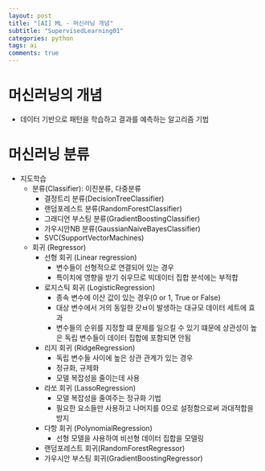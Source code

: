 ```yaml
---
layout: post
title: "[AI] ML - 머신러닝 개념"
subtitle: "SupervisedLearning01"
categories: python
tags: ai
comments: true
---
```


# 머신러닝의 개념
- 데이터 기반으로 패턴을 학습하고 결과를 예측하는 알고리즘 기법
 

# 머신러닝 분류
- 지도학습
    - 분류(Classifier): 이진분류, 다중분류
        - 결정트리 분류(DecisionTreeClassifier)
        - 랜덤포레스트 분류(RandomForestClassifier)
        - 그래디언 부스팅 분류(GradientBoostingClassifier)
        - 가우시안NB 분류(GaussianNaiveBayesClassifier)
        - SVC(SupportVectorMachines)
    - 회귀 (Regressor)
        - 선형 회귀 (Linear regression)
            - 변수들이 선형적으로 연결되어 있는 경우
            - 특이치에 영향을 받기 쉬우므로 빅데이터 집합 분석에는 부적합
        - 로지스틱 회귀 (LogisticRegression)
            - 종속 변수에 이산 값이 있는 경우(0 or 1, True or False)
            - 대상 변수에서 거의 동일한 갓ㅂ이 발생하는 대규모 데이터 세트에 효과
            - 변수들의 순위를 지정할 떄 문제를 일으킬 수 있기 떄문에 상관성이 높은 독립 변수들이 데이터 집합에 포함되면 안됨
        - 리지 회귀 (RidgeRegression)
            - 독립 변수들 사이에 높은 상관 관계가 있는 경우
            - 정규화, 규제화
            - 모델 복잡성을 줄이는데 사용
        - 라쏘 회귀 (LassoRegression)
            - 모델 복잡성을 줄여주는 정규화 기법
            - 필요한 요소들만 사용하고 나머지를 0으로 설정함으로써 과대적합을 방지
        - 다항 회귀 (PolynomialRegression)
            - 선형 모델을 사용하여 비선형 데이터 집합을 모델링
        - 랜덤포레스트 회귀(RandomForestRegressor)
        - 가우시안 부스팅 회귀(GradientBoostingRegressor)
